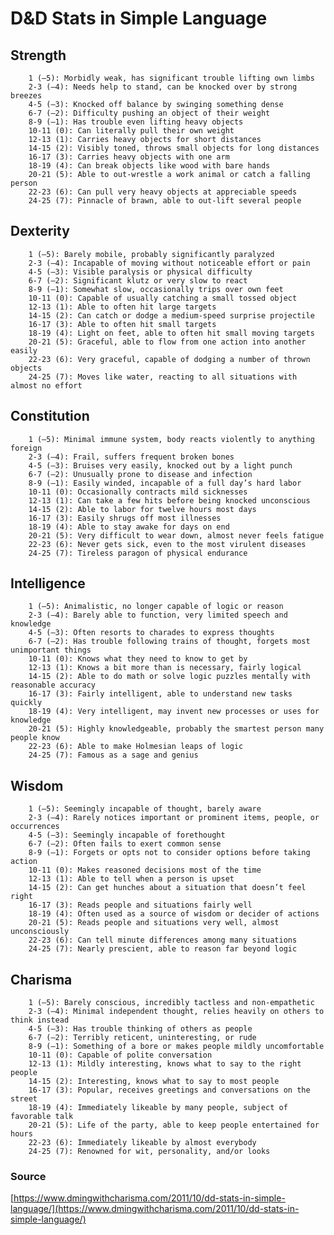 # D&D Stats in Simple Language

## Strength

        1 (–5): Morbidly weak, has significant trouble lifting own limbs
        2-3 (–4): Needs help to stand, can be knocked over by strong breezes
        4-5 (–3): Knocked off balance by swinging something dense
        6-7 (–2): Difficulty pushing an object of their weight
        8-9 (–1): Has trouble even lifting heavy objects
        10-11 (0): Can literally pull their own weight
        12-13 (1): Carries heavy objects for short distances
        14-15 (2): Visibly toned, throws small objects for long distances
        16-17 (3): Carries heavy objects with one arm
        18-19 (4): Can break objects like wood with bare hands
        20-21 (5): Able to out-wrestle a work animal or catch a falling person
        22-23 (6): Can pull very heavy objects at appreciable speeds
        24-25 (7): Pinnacle of brawn, able to out-lift several people

## Dexterity

        1 (–5): Barely mobile, probably significantly paralyzed
        2-3 (–4): Incapable of moving without noticeable effort or pain
        4-5 (–3): Visible paralysis or physical difficulty
        6-7 (–2): Significant klutz or very slow to react
        8-9 (–1): Somewhat slow, occasionally trips over own feet
        10-11 (0): Capable of usually catching a small tossed object
        12-13 (1): Able to often hit large targets
        14-15 (2): Can catch or dodge a medium-speed surprise projectile
        16-17 (3): Able to often hit small targets
        18-19 (4): Light on feet, able to often hit small moving targets
        20-21 (5): Graceful, able to flow from one action into another easily
        22-23 (6): Very graceful, capable of dodging a number of thrown objects
        24-25 (7): Moves like water, reacting to all situations with almost no effort

## Constitution

        1 (–5): Minimal immune system, body reacts violently to anything foreign
        2-3 (–4): Frail, suffers frequent broken bones
        4-5 (–3): Bruises very easily, knocked out by a light punch
        6-7 (–2): Unusually prone to disease and infection
        8-9 (–1): Easily winded, incapable of a full day’s hard labor
        10-11 (0): Occasionally contracts mild sicknesses
        12-13 (1): Can take a few hits before being knocked unconscious
        14-15 (2): Able to labor for twelve hours most days
        16-17 (3): Easily shrugs off most illnesses
        18-19 (4): Able to stay awake for days on end
        20-21 (5): Very difficult to wear down, almost never feels fatigue
        22-23 (6): Never gets sick, even to the most virulent diseases
        24-25 (7): Tireless paragon of physical endurance

## Intelligence

        1 (–5): Animalistic, no longer capable of logic or reason
        2-3 (–4): Barely able to function, very limited speech and knowledge
        4-5 (–3): Often resorts to charades to express thoughts
        6-7 (–2): Has trouble following trains of thought, forgets most unimportant things
        10-11 (0): Knows what they need to know to get by
        12-13 (1): Knows a bit more than is necessary, fairly logical
        14-15 (2): Able to do math or solve logic puzzles mentally with reasonable accuracy
        16-17 (3): Fairly intelligent, able to understand new tasks quickly
        18-19 (4): Very intelligent, may invent new processes or uses for knowledge
        20-21 (5): Highly knowledgeable, probably the smartest person many people know
        22-23 (6): Able to make Holmesian leaps of logic
        24-25 (7): Famous as a sage and genius

## Wisdom

        1 (–5): Seemingly incapable of thought, barely aware
        2-3 (–4): Rarely notices important or prominent items, people, or occurrences
        4-5 (–3): Seemingly incapable of forethought
        6-7 (–2): Often fails to exert common sense
        8-9 (–1): Forgets or opts not to consider options before taking action
        10-11 (0): Makes reasoned decisions most of the time
        12-13 (1): Able to tell when a person is upset
        14-15 (2): Can get hunches about a situation that doesn’t feel right
        16-17 (3): Reads people and situations fairly well
        18-19 (4): Often used as a source of wisdom or decider of actions
        20-21 (5): Reads people and situations very well, almost unconsciously
        22-23 (6): Can tell minute differences among many situations
        24-25 (7): Nearly prescient, able to reason far beyond logic

## Charisma

        1 (–5): Barely conscious, incredibly tactless and non-empathetic
        2-3 (–4): Minimal independent thought, relies heavily on others to think instead
        4-5 (–3): Has trouble thinking of others as people
        6-7 (–2): Terribly reticent, uninteresting, or rude
        8-9 (–1): Something of a bore or makes people mildly uncomfortable
        10-11 (0): Capable of polite conversation
        12-13 (1): Mildly interesting, knows what to say to the right people
        14-15 (2): Interesting, knows what to say to most people
        16-17 (3): Popular, receives greetings and conversations on the street
        18-19 (4): Immediately likeable by many people, subject of favorable talk
        20-21 (5): Life of the party, able to keep people entertained for hours
        22-23 (6): Immediately likeable by almost everybody
        24-25 (7): Renowned for wit, personality, and/or looks

### Source

[https://www.dmingwithcharisma.com/2011/10/dd-stats-in-simple-language/](https://www.dmingwithcharisma.com/2011/10/dd-stats-in-simple-language/)